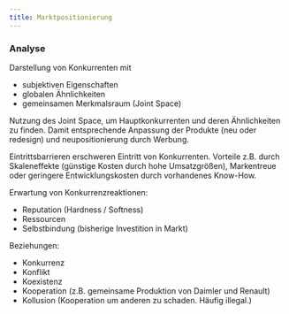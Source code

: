 ```yaml
---
title: Marktpositionierung
---
```

### Analyse
Darstellung von Konkurrenten mit
- subjektiven Eigenschaften
- globalen Ähnlichkeiten
- gemeinsamen Merkmalsraum (Joint Space)

Nutzung des Joint Space, um Hauptkonkurrenten und deren Ähnlichkeiten zu finden.
Damit entsprechende Anpassung der Produkte (neu oder redesign) und neupositionierung durch Werbung.

Eintrittsbarrieren erschweren Eintritt von Konkurrenten.
Vorteile z.B. durch Skaleneffekte (günstige Kosten durch hohe Umsatzgrößen), Markentreue oder geringere Entwicklungskosten durch vorhandenes Know-How.

Erwartung von Konkurrenzreaktionen:
- Reputation (Hardness / Softness)
- Ressourcen
- Selbstbindung (bisherige Investition in Markt)

Beziehungen:
- Konkurrenz
- Konflikt
- Koexistenz
- Kooperation (z.B. gemeinsame Produktion von Daimler und Renault)
- Kollusion (Kooperation um anderen zu schaden. Häufig illegal.)
